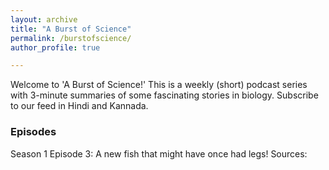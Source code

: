 ```yaml
---
layout: archive
title: "A Burst of Science"
permalink: /burstofscience/
author_profile: true

---
```


Welcome to 'A Burst of Science!' This is a weekly (short) podcast series with 3-minute summaries of some fascinating stories in biology. Subscribe to our feed in Hindi and Kannada.

### Episodes
Season 1 Episode 3: A new fish that might have once had legs! 
Sources: 

